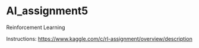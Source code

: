 # AI_assignment5
Reinforcement Learning

Instructions:
https://www.kaggle.com/c/rl-assignment/overview/description
